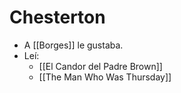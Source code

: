 # Chesterton

- A [[Borges]] le gustaba.
- Leí:
  - [[El Candor del Padre Brown]]
  - [[The Man Who Was Thursday]]


